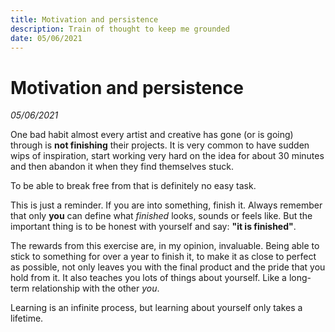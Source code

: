 ```yaml
---
title: Motivation and persistence
description: Train of thought to keep me grounded
date: 05/06/2021
---
```



# Motivation and persistence

*05/06/2021*

One bad habit almost every artist and creative has gone (or is going) through is **not finishing** their projects. It is very common to have sudden wips of inspiration, start working very hard on the idea for about 30 minutes and then abandon it when they find themselves stuck.

To be able to break free from that is definitely no easy task.

This is just a reminder. If you are into something, finish it. Always remember that only **you** can define what *finished* looks, sounds or feels like. But the important thing is to be honest with yourself and say: **"it is finished"**.

The rewards from this exercise are, in my opinion, invaluable. Being able to stick to something for over a year to finish it, to make it as close to perfect as possible, not only leaves you with the final product and the pride that you hold from it. It also teaches you lots of things about yourself. Like a long-term relationship with the other *you*. 

Learning is an infinite process, but learning about yourself only takes a lifetime.
